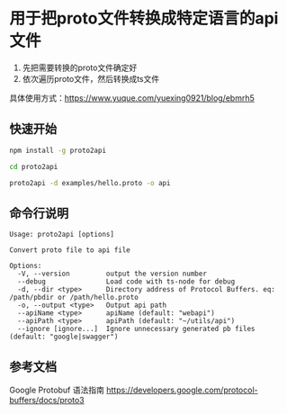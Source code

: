 # 用于把proto文件转换成特定语言的api文件

1. 先把需要转换的proto文件确定好
2. 依次遍历proto文件，然后转换成ts文件

具体使用方式：https://www.yuque.com/yuexing0921/blog/ebmrh5

## 快速开始
``` bash
npm install -g proto2api

cd proto2api 

proto2api -d examples/hello.proto -o api
```
## 命令行说明
```
Usage: proto2api [options]

Convert proto file to api file

Options:
  -V, --version         output the version number
  --debug               Load code with ts-node for debug
  -d, --dir <type>      Directory address of Protocol Buffers. eq: /path/pbdir or /path/hello.proto
  -o, --output <type>   Output api path
  --apiName <type>      apiName (default: "webapi")
  --apiPath <type>      apiPath (default: "~/utils/api")
  --ignore [ignore...]  Ignore unnecessary generated pb files (default: "google|swagger")
```
## 参考文档
Google Protobuf 语法指南 https://developers.google.com/protocol-buffers/docs/proto3